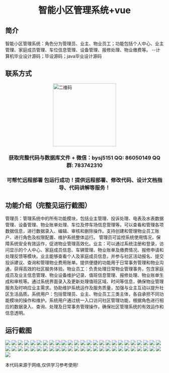 <p><h1 align="center">智能小区管理系统+vue</h1></p>

## 简介
智能小区管理系统：角色分为管理员、业主、物业员工；功能包括个人中心、业主管理、家庭成员管理、车位信息管理、设备管理、报修处理、物业缴费等。    --计算机毕业设计源码；毕设源码；java毕业设计源码


## 联系方式
<img src="https://bs-1329754181.cos.ap-shanghai.myqcloud.com/wx.jpg" alt="二维码" style="display: block; margin: 0 auto;" width="200px">
<p><h3 align="center">获取完整代码与数据库文件 + 微信：bysj5151 QQ: 86050149 QQ群: 783742310</h3></p>
<p><h3 align="center">可帮忙远程部署 包运行成功！提供远程部署、修改代码、设计文档指导、代码讲解等服务！</h3></p>

## 功能介绍（完整见运行截图）
管理员：管理系统中的所有功能模块，包括业主管理、投诉处理、电表及水表数据管理、设备管理、物业账单处理、车位及停车场信息管理等。可以查看和管理各项数据信息，进行数据录入、编辑、审核和删除操作。支持创建和管理物业员工账户、进行角色及权限配置、维护系统整体运行。 管理员可监控系统使用情况，保障系统安全有效运作，促进物业管理高效化。业主：可以通过系统注册和登录，访问显示的个人中心、家庭成员信息、车辆管理、物业账单及缴费情况、报修申请和处理反馈等模块。业主能够查看个人及家庭成员信息，并参与社区活动报名、提交投诉建议、查询和管理物业费用账单。提供便捷的功能用于日常事务管理和物业沟通，获得高效的社区服务体验。物业员工：负责处理日常物业管理事务，包含家庭成员及业主信息管理、物业设备维护记录、值班信息管理、报修处理、物业账单生成和审核等。通过系统界面录入及更新处理值班区域、时间等信息，确保物业管理服务及时响应业主需求。协助维护系统运作及服务质量，加强与业主互动以提升社区生活品质。系统用户：包括管理员、业主、物业员工三类主体，各自承担不同功能模块的操作和维护。系统用户通过统一入口访问社区管理功能，根据角色进行相应的数据录入、查询、处理及日常事务管理操作，确保社区管理系统的有效运作和信息透明。


## 运行截图
![](https://bs-1329754181.cos.ap-shanghai.myqcloud.com/ssm/SmartCommunityManagementSystem/img/001.jpg)
![](https://bs-1329754181.cos.ap-shanghai.myqcloud.com/ssm/SmartCommunityManagementSystem/img/002.jpg)
![](https://bs-1329754181.cos.ap-shanghai.myqcloud.com/ssm/SmartCommunityManagementSystem/img/003.jpg)
![](https://bs-1329754181.cos.ap-shanghai.myqcloud.com/ssm/SmartCommunityManagementSystem/img/004.jpg)
![](https://bs-1329754181.cos.ap-shanghai.myqcloud.com/ssm/SmartCommunityManagementSystem/img/005.jpg)
![](https://bs-1329754181.cos.ap-shanghai.myqcloud.com/ssm/SmartCommunityManagementSystem/img/006.jpg)
![](https://bs-1329754181.cos.ap-shanghai.myqcloud.com/ssm/SmartCommunityManagementSystem/img/007.jpg)
![](https://bs-1329754181.cos.ap-shanghai.myqcloud.com/ssm/SmartCommunityManagementSystem/img/008.jpg)
![](https://bs-1329754181.cos.ap-shanghai.myqcloud.com/ssm/SmartCommunityManagementSystem/img/009.jpg)
![](https://bs-1329754181.cos.ap-shanghai.myqcloud.com/ssm/SmartCommunityManagementSystem/img/010.jpg)
![](https://bs-1329754181.cos.ap-shanghai.myqcloud.com/ssm/SmartCommunityManagementSystem/img/011.jpg)
![](https://bs-1329754181.cos.ap-shanghai.myqcloud.com/ssm/SmartCommunityManagementSystem/img/012.jpg)
![](https://bs-1329754181.cos.ap-shanghai.myqcloud.com/ssm/SmartCommunityManagementSystem/img/013.jpg)
![](https://bs-1329754181.cos.ap-shanghai.myqcloud.com/ssm/SmartCommunityManagementSystem/img/014.jpg)
![](https://bs-1329754181.cos.ap-shanghai.myqcloud.com/ssm/SmartCommunityManagementSystem/img/015.jpg)
![](https://bs-1329754181.cos.ap-shanghai.myqcloud.com/ssm/SmartCommunityManagementSystem/img/016.jpg)
![](https://bs-1329754181.cos.ap-shanghai.myqcloud.com/ssm/SmartCommunityManagementSystem/img/017.jpg)
![](https://bs-1329754181.cos.ap-shanghai.myqcloud.com/ssm/SmartCommunityManagementSystem/img/018.jpg)
![](https://bs-1329754181.cos.ap-shanghai.myqcloud.com/ssm/SmartCommunityManagementSystem/img/019.jpg)
![](https://bs-1329754181.cos.ap-shanghai.myqcloud.com/ssm/SmartCommunityManagementSystem/img/020.jpg)
![](https://bs-1329754181.cos.ap-shanghai.myqcloud.com/ssm/SmartCommunityManagementSystem/img/021.jpg)
![](https://bs-1329754181.cos.ap-shanghai.myqcloud.com/ssm/SmartCommunityManagementSystem/img/022.jpg)
![](https://bs-1329754181.cos.ap-shanghai.myqcloud.com/ssm/SmartCommunityManagementSystem/img/023.jpg)
![](https://bs-1329754181.cos.ap-shanghai.myqcloud.com/ssm/SmartCommunityManagementSystem/img/024.jpg)
![](https://bs-1329754181.cos.ap-shanghai.myqcloud.com/ssm/SmartCommunityManagementSystem/img/025.jpg)
![](https://bs-1329754181.cos.ap-shanghai.myqcloud.com/ssm/SmartCommunityManagementSystem/img/026.jpg)
![](https://bs-1329754181.cos.ap-shanghai.myqcloud.com/ssm/SmartCommunityManagementSystem/img/027.jpg)
![](https://bs-1329754181.cos.ap-shanghai.myqcloud.com/ssm/SmartCommunityManagementSystem/img/028.jpg)
![](https://bs-1329754181.cos.ap-shanghai.myqcloud.com/ssm/SmartCommunityManagementSystem/img/029.jpg)
![](https://bs-1329754181.cos.ap-shanghai.myqcloud.com/ssm/SmartCommunityManagementSystem/img/030.jpg)
![](https://bs-1329754181.cos.ap-shanghai.myqcloud.com/ssm/SmartCommunityManagementSystem/img/031.jpg)
![](https://bs-1329754181.cos.ap-shanghai.myqcloud.com/ssm/SmartCommunityManagementSystem/img/032.jpg)
![](https://bs-1329754181.cos.ap-shanghai.myqcloud.com/ssm/SmartCommunityManagementSystem/img/033.jpg)
![](https://bs-1329754181.cos.ap-shanghai.myqcloud.com/ssm/SmartCommunityManagementSystem/img/034.jpg)
![](https://bs-1329754181.cos.ap-shanghai.myqcloud.com/ssm/SmartCommunityManagementSystem/img/035.jpg)
![](https://bs-1329754181.cos.ap-shanghai.myqcloud.com/ssm/SmartCommunityManagementSystem/img/036.jpg)
![](https://bs-1329754181.cos.ap-shanghai.myqcloud.com/ssm/SmartCommunityManagementSystem/img/037.jpg)
![](https://bs-1329754181.cos.ap-shanghai.myqcloud.com/ssm/SmartCommunityManagementSystem/img/038.jpg)
![](https://bs-1329754181.cos.ap-shanghai.myqcloud.com/ssm/SmartCommunityManagementSystem/img/039.jpg)
![](https://bs-1329754181.cos.ap-shanghai.myqcloud.com/ssm/SmartCommunityManagementSystem/img/040.jpg)
![](https://bs-1329754181.cos.ap-shanghai.myqcloud.com/ssm/SmartCommunityManagementSystem/img/041.jpg)
![](https://bs-1329754181.cos.ap-shanghai.myqcloud.com/ssm/SmartCommunityManagementSystem/img/042.jpg)
![](https://bs-1329754181.cos.ap-shanghai.myqcloud.com/ssm/SmartCommunityManagementSystem/img/043.jpg)
![](https://bs-1329754181.cos.ap-shanghai.myqcloud.com/ssm/SmartCommunityManagementSystem/img/044.jpg)
![](https://bs-1329754181.cos.ap-shanghai.myqcloud.com/ssm/SmartCommunityManagementSystem/img/045.jpg)
![](https://bs-1329754181.cos.ap-shanghai.myqcloud.com/ssm/SmartCommunityManagementSystem/img/046.jpg)
![](https://bs-1329754181.cos.ap-shanghai.myqcloud.com/ssm/SmartCommunityManagementSystem/img/047.jpg)
![](https://bs-1329754181.cos.ap-shanghai.myqcloud.com/ssm/SmartCommunityManagementSystem/img/048.jpg)
![](https://bs-1329754181.cos.ap-shanghai.myqcloud.com/ssm/SmartCommunityManagementSystem/img/049.jpg)
![](https://bs-1329754181.cos.ap-shanghai.myqcloud.com/ssm/SmartCommunityManagementSystem/img/050.jpg)
![](https://bs-1329754181.cos.ap-shanghai.myqcloud.com/ssm/SmartCommunityManagementSystem/img/051.jpg)

<p>本代码来源于网络,仅供学习参考使用!</p>
